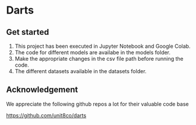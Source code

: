 # Darts

## Get started
1. This project has been executed in Jupyter Notebook and Google Colab.
2. The code for different models are availabe in the models folder.
3. Make the appropriate changes in the csv file path before running the code.
4. The different datasets available in the datasets folder.

## Acknowledgement
We appreciate the following github repos a lot for their valuable code base

https://github.com/unit8co/darts
